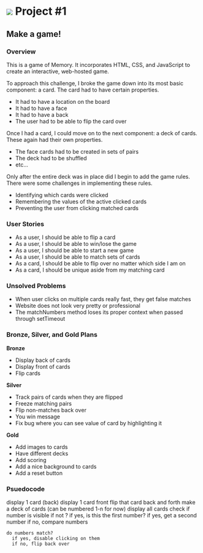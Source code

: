# ![](https://ga-dash.s3.amazonaws.com/production/assets/logo-9f88ae6c9c3871690e33280fcf557f33.png) Project #1

## Make a game!

### Overview

This is a game of Memory. It incorporates HTML, CSS, and JavaScript to create an interactive, web-hosted game.

To approach this challenge, I broke the game down into its most basic component: a card. The card had to have certain properties.
* It had to have a location on the board
* It had to have a face
* It had to have a back
* The user had to be able to flip the card over

Once I had a card, I could move on to the next component: a deck of cards. These again had their own properties.
* The face cards had to be created in sets of pairs
* The deck had to be shuffled
* etc...

Only after the entire deck was in place did I begin to add the game rules. There were some challenges in implementing these rules.
* Identifying which cards were clicked
* Remembering the values of the active clicked cards
* Preventing the user from clicking matched cards

### User Stories

* As a user, I should be able to flip a card
* As a user, I should be able to win/lose the game
* As a user, I should be able to start a new game
* As a user, I should be able to match sets of cards
* As a card, I should be able to flip over no matter which side I am on
* As a card, I should be unique aside from my matching card

### Unsolved Problems

* When user clicks on multiple cards really fast, they get false matches
* Website does not look very pretty or professional
* The matchNumbers method loses its proper context when passed through setTimeout

### Bronze, Silver, and Gold Plans

**Bronze**
* Display back of cards
* Display front of cards
* Flip cards

**Silver**
* Track pairs of cards when they are flipped
* Freeze matching pairs
* Flip non-matches back over
* You win message
* Fix bug where you can see value of card by highlighting it

**Gold**
* Add images to cards
* Have different decks
* Add scoring
* Add a nice background to cards
* Add a reset button

### Psuedocode

display 1 card (back)
display 1 card front
flip that card back and forth
make a deck of cards (can be numbered 1-n for now)
display all cards
check if number is visible
  if not ?
  if yes, is this the first number?
    if yes, get a second number
    if no, compare numbers

    do numbers match?
      if yes, disable clicking on them
      if no, flip back over
